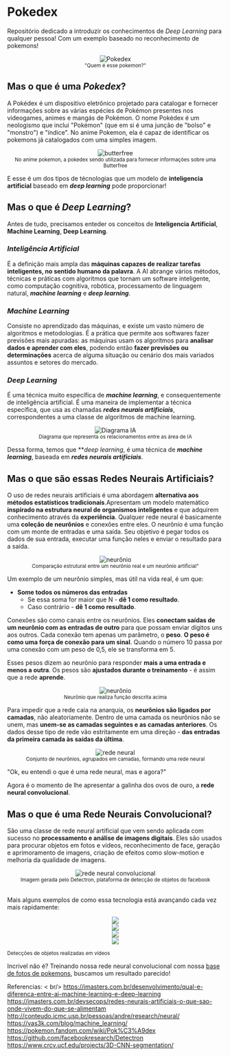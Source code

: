 
# Pokedex

Repositório dedicado a introduzir os conhecimentos de *Deep Learning* para qualquer pessoa! Com um exemplo baseado no reconhecimento de pokemons!


<p align="center">
  <img src="https://img.rankedboost.com/wp-content/uploads/2016/07/Pokemon-Go-Pok%C3%A9dex-300x229.png" alt="Pokedex" />
  <br />
  <sub>"Quem é esse pokemon?"</sub>
</p>

## Mas o que é uma ***Pokedex***?

A Pokédex é um dispositivo eletrônico projetado para catalogar e fornecer informações sobre as várias espécies de Pokémon presentes nos videogames, animes e mangás de Pokémon. O nome Pokédex é um neologismo que inclui "Pokémon" (que em si é uma junção de "bolso" e "monstro") e "índice". No anime Pokemon, ela é capaz de identificar os pokemons já catalogados com uma simples imagem.
</br>

<p align="center">
  <img src="https://imgur.com/Rq3QGJs.gif" alt="butterfree" />
  <br />
  <sub>No anime pokemon, a pokedex sendo utilizada para fornecer informações sobre uma Butterfree</sub>
</p>

E esse é um dos tipos de técnologias que um modelo de **inteligencia artificial** baseado em ***deep learning*** pode proporcionar!

## Mas o que é *Deep Learning*?

Antes de tudo, precisamos enteder os conceitos de **Inteligencia Artificial**, **Machine Learning**, **Deep Learning**.

### *Inteligência Artificial* 

É a definição mais ampla das **máquinas capazes de realizar tarefas inteligentes, no sentido humano da palavra**. A AI abrange vários métodos, técnicas e práticas com algoritmos que tornam um software inteligente, como computação cognitiva, robótica, processamento de linguagem natural, ***machine learning*** e ***deep learning***.

### *Machine Learning* 
Consiste no aprendizado das máquinas, e existe um vasto número de algoritmos e metodologias. É a prática que permite aos softwares fazer previsões mais apuradas: as máquinas usam os algoritmos para **analisar dados e aprender com eles**, podendo então **fazer previsões ou determinações** acerca de alguma situação ou cenário dos mais variados assuntos e setores do mercado.

### *Deep Learning* 
É uma técnica muito específica de ***machine learning***, e consequentemente de inteligência artificial. É uma maneira de implementar a técnica específica, que usa as chamadas ***redes neurais artificiais***, correspondentes a uma classe de algoritmos de machine learning.

<p align="center">
  <img src="http://quantcoinvestimentos.com.br/wp-content/uploads/2018/11/Processo-machine-learning.bmp" alt="Diagrama IA" />
  <br />
  <sub>Diagrama que representa os relacionamentos entre as área de IA</sub>
</p>

Dessa forma, temos que ***deep learning*, é uma técnica de ***machine learning***, baseada em ***redes neurais artificiais***.

## Mas o que são essas Redes Neurais Artificiais?

O uso de redes neurais artificiais é uma abordagem **alternativa aos métodos estatísticos tradicionais**.Apresentam um modelo matemático **inspirado na estrutura neural de organismos inteligentes** e que adquirem conhecimento através da **experiência**. 
Qualquer rede neural é basicamente uma **coleção de neurônios** e conexões entre eles. O neurônio é uma função com um monte de entradas e uma saída. Seu objetivo é pegar todos os dados de sua entrada, executar uma função neles e enviar o resultado para a saída.

<p align="center">
  <img src="https://s3-ap-south-1.amazonaws.com/av-blog-media/wp-content/uploads/2017/05/20113236/neuron-300x188.png" alt="neurônio" />
  <br />
  <sub>Comparação estrutural entre um neurônio real e um neurônio artificial"</sub>
</p>

Um exemplo de um neurônio simples, mas útil na vida real, é um que:

- **Some todos os números das entradas** 
  - Se essa soma for maior que N - **dê 1 como resultado**. 
  - Caso contrário - **dê 1 como resultado**.

Conexões são como canais entre os neurônios. Eles **conectam saídas de um neurônio com as entradas de outro** para que possam enviar dígitos uns aos outros. Cada conexão tem apenas um parâmetro, o **peso**. **O peso é como uma força de conexão para um sinal**. Quando o número 10 passa por uma conexão com um peso de 0,5, ele se transforma em 5.

Esses pesos dizem ao neurônio para responder **mais a uma entrada e menos a outra**. Os pesos são **ajustados durante o treinamento** - é assim que a rede **aprende**.
<br />
<p align="center">
  <img src="https://i.vas3k.ru/7wf.jpg" alt="neurônio" />
  <br />
  <sub>Neurônio que realiza função descrita acima</sub>
</p>

Para impedir que a rede caia na anarquia, os **neurônios são ligados por camadas**, não aleatoriamente. Dentro de uma camada os neurônios não se unem, mas **unem-se as camadas seguintes e as camadas anteriores**. Os dados desse tipo de rede vão estritamente em uma direção - **das entradas da primeira camada às saídas da última**.
<br />
<p align="center">
  <img src="http://conteudo.icmc.usp.br/pessoas/andre/research/neural/image/camadas_an.gif" alt="rede neural" />
  <br />
  <sub>Conjunto de neurônios, agrupados em camadas, formando uma rede neural</sub>
</p>

"Ok, eu entendi o que é uma rede neural, mas e agora?"

Agora é o momento de lhe apresentar a galinha dos ovos de ouro, a **rede neural convolucional**.

## Mas o que é uma Rede Neurais Convolucional?

São uma classe de rede neural artificial que vem sendo aplicada com sucesso no **processamento e análise de imagens digitais**. Eles são usados para procurar objetos em fotos e vídeos, reconhecimento de face, geração e aprimoramento de imagens, criação de efeitos como slow-motion e melhoria da qualidade de imagens.

<p align="center">
  <img src="https://i.vas3k.ru/7rz.jpg" alt="rede neural convolucional" />
  <br />
  <sub>Imagem gerada pelo Detectron, plataforma de detecção de objetos do facebook</sub>
</p>
<br />
Mais alguns exemplos de como essa tecnologia está avançando cada vez mais rapidamente:

<p align="center">
  <img src="https://www.crcv.ucf.edu/projects/3D-CNN-segmentation/blackswan.gif"/>
  <br />
  
  <img src="https://www.crcv.ucf.edu/projects/3D-CNN-segmentation/bmx-trees.gif"/>
  <br />
  
  <img src="https://www.crcv.ucf.edu/projects/3D-CNN-segmentation/drift-chicane.gif"/>
  <br />
  
  <img src="https://www.crcv.ucf.edu/projects/3D-CNN-segmentation/libby.gif"/>
  <br />
  
  <sub>Detecções de objetos realizadas em vídeos</sub>
</p>

Incrivel não é? Treinando nossa rede neural convolucional com nossa [base de fotos de pokemons](https://www.kaggle.com/brkurzawa/original-150-pokemon-image-search-results/downloads/original-150-pokemon-image-search-results.zip/1), buscamos um resultado parecido!


Referencias:
< br/>
https://imasters.com.br/desenvolvimento/qual-e-diferenca-entre-ai-machine-learning-e-deep-learning
https://imasters.com.br/devsecops/redes-neurais-artificiais-o-que-sao-onde-vivem-do-que-se-alimentam
http://conteudo.icmc.usp.br/pessoas/andre/research/neural/
https://vas3k.com/blog/machine_learning/
https://pokemon.fandom.com/wiki/Pok%C3%A9dex
https://github.com/facebookresearch/Detectron
https://www.crcv.ucf.edu/projects/3D-CNN-segmentation/

